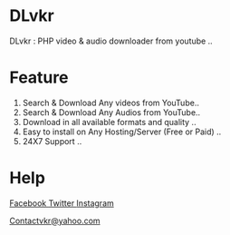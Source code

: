 # DLvkr
DLvkr : PHP video & audio downloader from youtube .. 

# Feature 
1. Search & Download Any videos from YouTube.. 
2. Search & Download Any Audios from YouTube..
3. Download in all available formats and quality ..
4. Easy to install on Any Hosting/Server (Free or Paid) ..
5. 24X7 Support ..
# Help 
<a href="https://faceboook.com/theofficialvkr"> Facebook </a>
<a href="https://twitter.com/theofficialvkr"> Twitter </a>
<a href="https://instagram.com/theofficialvkr"> Instagram </a>

<a hred="mailto:contactvkr@yahoo.com"> Contactvkr@yahoo.com </a>
